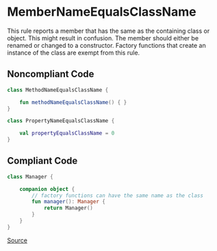 # MemberNameEqualsClassName

This rule reports a member that has the same as the containing class or object.
This might result in confusion.
The member should either be renamed or changed to a constructor.
Factory functions that create an instance of the class are exempt from this rule.

## Noncompliant Code

```kotlin
class MethodNameEqualsClassName {

    fun methodNameEqualsClassName() { }
}

class PropertyNameEqualsClassName {

    val propertyEqualsClassName = 0
}
```
## Compliant Code

```kotlin
class Manager {

    companion object {
        // factory functions can have the same name as the class
        fun manager(): Manager {
            return Manager()
        }
    }
}
```

[Source](https://detekt.github.io/detekt/naming.html#membernameequalsclassname)
